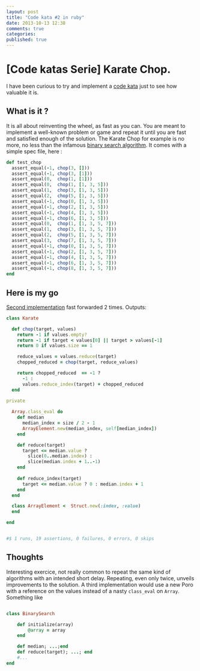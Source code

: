 ```yaml
---
layout: post
title: "Code kata #2 in ruby"
date: 2013-10-13 12:38
comments: true
categories: 
published: true
---
```


# [Code katas Serie] Karate Chop.

I have been curious to try and implement a [code kata](http://codekatas.org/about.aspx) just to see how valuable it is. 

## What is it ?

It is all about reinventing the wheel, as fast as you can. You are meant to implement a well-known problem or game and repeat it until you are fast and satisfied enough of the solution. The Karate Chop for example is no more, no less than the infamous [binary search algorithm](http://en.wikipedia.org/wiki/Binary_search_algorithm). It comes with a simple spec file, here :

```ruby
def test_chop
  assert_equal(-1, chop(3, []))
  assert_equal(-1, chop(3, [1]))
  assert_equal(0,  chop(1, [1]))
  assert_equal(0,  chop(1, [1, 3, 5]))
  assert_equal(1,  chop(3, [1, 3, 5]))
  assert_equal(2,  chop(5, [1, 3, 5]))
  assert_equal(-1, chop(0, [1, 3, 5]))
  assert_equal(-1, chop(2, [1, 3, 5]))
  assert_equal(-1, chop(4, [1, 3, 5]))
  assert_equal(-1, chop(6, [1, 3, 5]))
  assert_equal(0,  chop(1, [1, 3, 5, 7]))
  assert_equal(1,  chop(3, [1, 3, 5, 7]))
  assert_equal(2,  chop(5, [1, 3, 5, 7]))
  assert_equal(3,  chop(7, [1, 3, 5, 7]))
  assert_equal(-1, chop(0, [1, 3, 5, 7]))
  assert_equal(-1, chop(2, [1, 3, 5, 7]))
  assert_equal(-1, chop(4, [1, 3, 5, 7]))
  assert_equal(-1, chop(6, [1, 3, 5, 7]))
  assert_equal(-1, chop(8, [1, 3, 5, 7]))
end
```


## Here is my go



[Second implementation](https://vimeo.com/76784295) fast forwarded 2 times. 
Outputs: 

```ruby
class Karate 

  def chop(target, values)
    return -1 if values.empty?
    return -1 if target < values[0] || target > values[-1]
    return 0 if values.size == 1

    reduce_values = values.reduce(target)
    chopped_reduced = chop(target, reduce_values)

    return chopped_reduced  == -1 ?
      -1 :
      values.reduce_index(target) + chopped_reduced 
  end

private
  
  Array.class_eval do
    def median 
      median_index = size / 2 - 1
      ArrayElement.new(median_index, self[median_index])
    end

    def reduce(target)
      target <= median.value ?
        slice(0..median.index) :
        slice(median.index + 1..-1)
    end
    
    def reduce_index(target)
      target <= median.value ? 0 : median.index + 1
    end
  end

  class ArrayElement <  Struct.new(:index, :value)
  end

end


#$ 1 runs, 19 assertions, 0 failures, 0 errors, 0 skips
```

## Thoughts

Interesting exercice, not really common to repeat the same kind of algorithms with an intended short delay.
Repeating, even only twice, unveils improvements to the solution.
A third implementation would use a new Poro with a reference on the values instead of a nasty `class_eval` on `Array`.
Something like

```ruby

class BinarySearch

    def initialize(array)
        @array = array
    end

    def median; ...;end
    def reduce(target); ...; end
    #...
end

```
